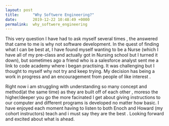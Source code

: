 ```yaml
---
layout: post
title:      "Why Softwere Engineering?"
date:       2019-12-22 10:48:49 +0000
permalink:  why_softwere_engineering
---
```




This very question I have had to ask myself several times , the answered that came to me is why not software development. In the quest of finding what  I can be best at, I have found myself wanting to be a Nurse (which I have all of my pre-class and actually got in Nursing school but I turned it down), but sometimes ago a friend who is a salesforce analyst sent me a link to code academy where i began practising. It was challenging but I thought to myself why not try and keep trying. My decision has being a work in progress and an encouragement from people of like interest  . 

Right now i am struggling with understanding so many concept and method(at the same time) as they are built off of each other , moreso the higher/deeper you go the more facinated I get about  giving instructions to our computer and different  programs is developed no matter how basic. I have enjoyed each moment having to listen to both Enoch and Howard (my cohort instructors) teach and i must say they are the best . Looking forward and excited about what is ahead.
